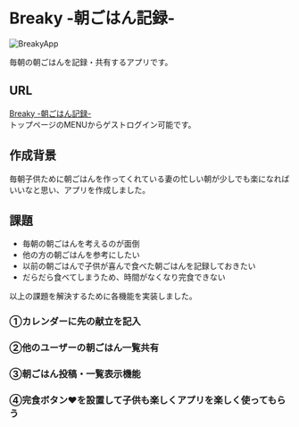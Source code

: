 # Breaky -朝ごはん記録-
![BreakyApp](https://user-images.githubusercontent.com/89643851/191385348-6aa0a582-6d89-4272-8451-e9825b7391d8.png)

毎朝の朝ごはんを記録・共有するアプリです。

## URL
[Breaky -朝ごはん記録-](https://breaky-app-030618.herokuapp.com/)          
トップページのMENUからゲストログイン可能です。

## 作成背景
毎朝子供ために朝ごはんを作ってくれている妻の忙しい朝が少しでも楽になればいいなと思い、アプリを作成しました。

## 課題
- 毎朝の朝ごはんを考えるのが面倒
- 他の方の朝ごはんを参考にしたい
- 以前の朝ごはんで子供が喜んで食べた朝ごはんを記録しておきたい
- だらだら食べてしまうため、時間がなくなり完食できない


以上の課題を解決するために各機能を実装しました。

### ①カレンダーに先の献立を記入



### ②他のユーザーの朝ごはん一覧共有


### ③朝ごはん投稿・一覧表示機能



### ④完食ボタン❤️を設置して子供も楽しくアプリを楽しく使ってもらう




